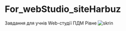 # For_webStudio_siteHarbuz
Завдання для учнів Web-студії ПДМ Рівне
![skrin](https://user-images.githubusercontent.com/44769373/141477465-41123225-6e98-462b-a525-cf9a0ac66c9e.jpg)
